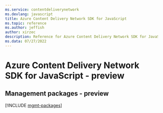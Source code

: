 ```yaml
---
ms.service: contentdeliverynetwork
ms.devlang: javascript
title: Azure Content Delivery Network SDK for JavaScript
ms.topic: reference
ms.author: jeffish
author: xirzec
description: Reference for Azure Content Delivery Network SDK for JavaScript
ms.data: 07/27/2022
---
```

# Azure Content Delivery Network SDK for JavaScript - preview

## Management packages - preview
[!INCLUDE [mgmt-packages](content-delivery-network-mgmt-index.md)]